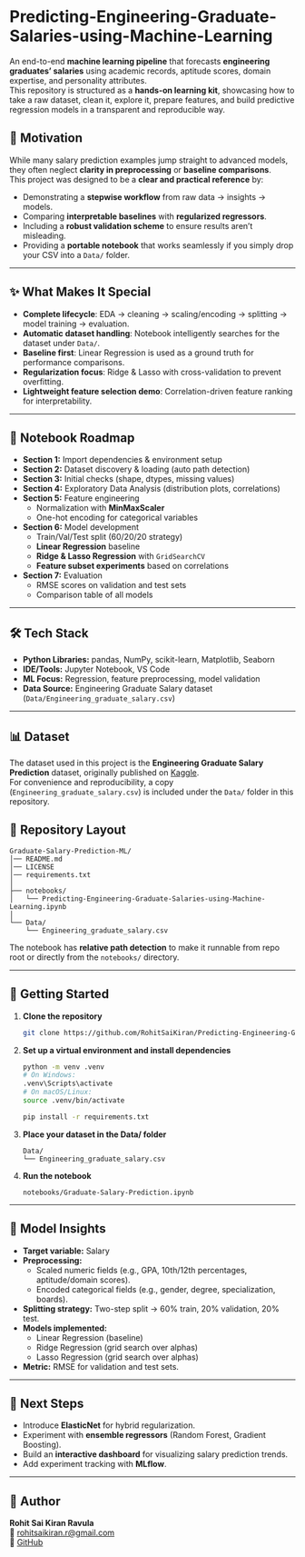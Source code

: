 # Predicting-Engineering-Graduate-Salaries-using-Machine-Learning

An end-to-end **machine learning pipeline** that forecasts **engineering graduates’ salaries** using academic records, aptitude scores, domain expertise, and personality attributes.  
This repository is structured as a **hands-on learning kit**, showcasing how to take a raw dataset, clean it, explore it, prepare features, and build predictive regression models in a transparent and reproducible way.

## 🎯 Motivation

While many salary prediction examples jump straight to advanced models, they often neglect **clarity in preprocessing** or **baseline comparisons**.  
This project was designed to be a **clear and practical reference** by:

- Demonstrating a **stepwise workflow** from raw data → insights → models.
- Comparing **interpretable baselines** with **regularized regressors**.
- Including a **robust validation scheme** to ensure results aren’t misleading.
- Providing a **portable notebook** that works seamlessly if you simply drop your CSV into a `Data/` folder.

---

## ✨ What Makes It Special

- **Complete lifecycle**: EDA → cleaning → scaling/encoding → splitting → model training → evaluation.
- **Automatic dataset handling**: Notebook intelligently searches for the dataset under `Data/`.
- **Baseline first**: Linear Regression is used as a ground truth for performance comparisons.
- **Regularization focus**: Ridge & Lasso with cross-validation to prevent overfitting.
- **Lightweight feature selection demo**: Correlation-driven feature ranking for interpretability.

---

## 📖 Notebook Roadmap

- **Section 1:** Import dependencies & environment setup
- **Section 2:** Dataset discovery & loading (auto path detection)
- **Section 3:** Initial checks (shape, dtypes, missing values)
- **Section 4:** Exploratory Data Analysis (distribution plots, correlations)
- **Section 5:** Feature engineering
  - Normalization with **MinMaxScaler**
  - One-hot encoding for categorical variables
- **Section 6:** Model development
  - Train/Val/Test split (60/20/20 strategy)
  - **Linear Regression** baseline
  - **Ridge & Lasso Regression** with `GridSearchCV`
  - **Feature subset experiments** based on correlations
- **Section 7:** Evaluation
  - RMSE scores on validation and test sets
  - Comparison table of all models

---

## 🛠️ Tech Stack

- **Python Libraries:** pandas, NumPy, scikit-learn, Matplotlib, Seaborn
- **IDE/Tools:** Jupyter Notebook, VS Code
- **ML Focus:** Regression, feature preprocessing, model validation
- **Data Source:** Engineering Graduate Salary dataset (`Data/Engineering_graduate_salary.csv`)

---

## 📊 Dataset

The dataset used in this project is the **Engineering Graduate Salary Prediction** dataset, originally published on [Kaggle](https://www.kaggle.com/datasets/manishkc06/engineering-graduate-salary-prediction/data).  
For convenience and reproducibility, a copy (`Engineering_graduate_salary.csv`) is included under the `Data/` folder in this repository.

## 📂 Repository Layout

```
Graduate-Salary-Prediction-ML/
│── README.md
│── LICENSE
│── requirements.txt
│
├── notebooks/
│   └── Predicting-Engineering-Graduate-Salaries-using-Machine-Learning.ipynb
│
└── Data/
    └── Engineering_graduate_salary.csv
```

The notebook has **relative path detection** to make it runnable from repo root or directly from the `notebooks/` directory.

---

## 🚀 Getting Started

1. **Clone the repository**

   ```bash
   git clone https://github.com/RohitSaiKiran/Predicting-Engineering-Graduate-Salaries-using-Machine-Learning
   ```

2. **Set up a virtual environment and install dependencies**

   ```bash
   python -m venv .venv
   # On Windows:
   .venv\Scripts\activate
   # On macOS/Linux:
   source .venv/bin/activate

   pip install -r requirements.txt
   ```

3. **Place your dataset in the Data/ folder**

   ```
   Data/
   └── Engineering_graduate_salary.csv
   ```

4. **Run the notebook**
   ```
   notebooks/Graduate-Salary-Prediction.ipynb
   ```

---

## 🧩 Model Insights

- **Target variable:** Salary
- **Preprocessing:**
  - Scaled numeric fields (e.g., GPA, 10th/12th percentages, aptitude/domain scores).
  - Encoded categorical fields (e.g., gender, degree, specialization, boards).
- **Splitting strategy:** Two-step split → 60% train, 20% validation, 20% test.
- **Models implemented:**
  - Linear Regression (baseline)
  - Ridge Regression (grid search over alphas)
  - Lasso Regression (grid search over alphas)
- **Metric:** RMSE for validation and test sets.

---

## 📌 Next Steps

- Introduce **ElasticNet** for hybrid regularization.
- Experiment with **ensemble regressors** (Random Forest, Gradient Boosting).
- Build an **interactive dashboard** for visualizing salary prediction trends.
- Add experiment tracking with **MLflow**.

---

## 👤 Author

**Rohit Sai Kiran Ravula**  
📧 rohitsaikiran.r@gmail.com  
🔗 [GitHub](https://github.com/RohitSaiKiran)
